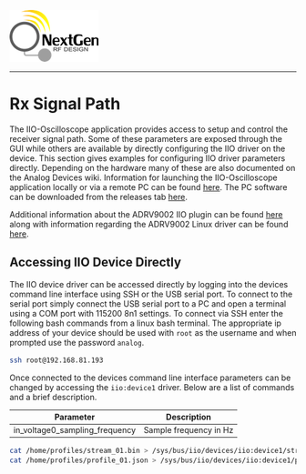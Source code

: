 ![logo](../docs/images/ngrf_logo.png)

---
# Rx Signal Path

The IIO-Oscilloscope application provides access to setup and control the receiver signal path.  Some of these parameters are exposed through the GUI while others are available by directly configuring the IIO driver on the device.  This section gives examples for configuring IIO driver parameters directly.  Depending on the hardware many of these are also documented on the Analog Devices wiki.  Information for launching the IIO-Oscilloscope application locally or via a remote PC can be found [here](https://wiki.analog.com/resources/tools-software/linux-software/iio_oscilloscope).  The PC software can be downloaded from the releases tab [here](https://github.com/analogdevicesinc/iio-oscilloscope/releases).

Additional information about the ADRV9002 IIO plugin can be found [here](https://wiki.analog.com/resources/tools-software/linux-software/adrv9002_plugin) along with information regarding the ADRV9002 Linux driver can be found [here](https://wiki.analog.com/resources/tools-software/linux-drivers/iio-transceiver/adrv9002?&#tracking_calibrations).

## Accessing IIO Device Directly

The IIO device driver can be accessed directly by logging into the devices command line interface using SSH or the USB serial port.  To connect to the serial port simply connect the USB serial port to a PC and open a terminal using a COM port with 115200 8n1 settings.  To connect via SSH enter the following bash commands from a linux bash terminal.  The appropriate ip address of your device should be used with `root` as the username and when prompted use the password `analog`.

```bash
ssh root@192.168.81.193
```

Once connected to the devices command line interface parameters can be changed by accessing the `iio:device1` driver.  Below are a list of commands and a brief description.

| Parameter                                | Description                    |
|------------------------------------------|--------------------------------|
| in_voltage0_sampling_frequency           | Sample frequency in Hz         |


```bash
cat /home/profiles/stream_01.bin > /sys/bus/iio/devices/iio:device1/stream_config
cat /home/profiles/profile_01.json > /sys/bus/iio/devices/iio:device1/profile_config
```